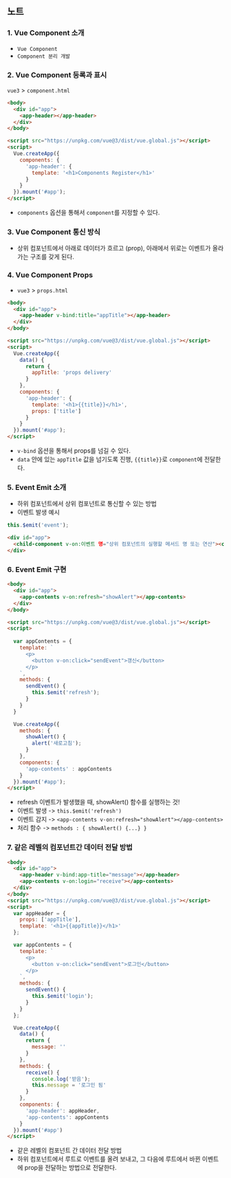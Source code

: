 ## 노트

### 1. Vue Component 소개
* `Vue Component`
* `Component 분리 개발`

### 2. Vue Component 등록과 표시

`vue3` > `component.html`
```html
<body>
  <div id="app">
    <app-header></app-header>
  </div>
</body>

<script src="https://unpkg.com/vue@3/dist/vue.global.js"></script>
<script>
  Vue.createApp({
    components: {
      'app-header': {
        template: '<h1>Components Register</h1>'
      }
    }
  }).mount('#app');
</script>
```
* `components` 옵션을 통해서 `component`를 지정할 수 있다.

### 3. Vue Component 통신 방식
* 상위 컴포넌트에서 아래로 데이터가 흐르고 (prop), 아래에서 위로는 이벤트가 올라가는 구조를 갖게 된다.

### 4. Vue Component Props
* `vue3` > `props.html`
```html
<body>
  <div id="app">
    <app-header v-bind:title="appTitle"></app-header>
  </div>
</body>

<script src="https://unpkg.com/vue@3/dist/vue.global.js"></script>
<script>
  Vue.createApp({
    data() {
      return {
        appTitle: 'props delivery'
      }
    },
    components: {
      'app-header': {
        template: '<h1>{{title}}</h1>',
        props: ['title']
      }
    }
  }).mount('#app');
</script>
```

* `v-bind` 옵션을 통해서 props를 넘길 수 있다.
* `data` 안에 있는 `appTitle` 값을 넘기도록 진행, `{{title}}`로 `component`에 전달한다.

### 5. Event Emit 소개
* 하위 컴포넌트에서 상위 컴포넌트로 통신할 수 있는 방법
* 이벤트 발생 예시
```javascript
this.$emit('event');
```

```html
<div id="app">
  <child-component v-on:이벤트 명="상위 컴포넌트의 실행할 메서드 명 또는 연산"><child-component>
</div>
```

### 6. Event Emit 구현
```html
<body>
  <div id="app">
    <app-contents v-on:refresh="showAlert"></app-contents>
  </div>
</body>

<script src="https://unpkg.com/vue@3/dist/vue.global.js"></script>
<script>
  
  var appContents = {
    template: `
      <p>
        <button v-on:click="sendEvent">갱신</button>
      </p>
    `, 
    methods: {
      sendEvent() {
        this.$emit('refresh');
      }
    }
  }

  Vue.createApp({
    methods: {
      showAlert() {
        alert('새로고침');
      }
    },
    components: {
      'app-contents' : appContents
    }
  }).mount('#app');
</script>
```
* refresh 이벤트가 발생했을 때, showAlert() 함수를 실행하는 것!
* 이벤트 발생 -> `this.$emit('refresh')`
* 이벤트 감지 -> `<app-contents v-on:refresh="showAlert"></app-contents>`
* 처리 함수 -> `methods : { showAlert() {...} }`

### 7. 같은 레벨의 컴포넌트간 데이터 전달 방법

```html
<body>
  <div id="app">
    <app-header v-bind:app-title="message"></app-header>
    <app-contents v-on:login="receive"></app-contents>
  </div>
</body>
<script src="https://unpkg.com/vue@3/dist/vue.global.js"></script>
<script>
  var appHeader = {
    props: ['appTitle'],
    template: '<h1>{{appTitle}}</h1>'
  };

  var appContents = {
    template: `
      <p>
        <button v-on:click="sendEvent">로그인</button>
      </p>
    `,
    methods: {
      sendEvent() {
        this.$emit('login');
      }
    }
  };

  Vue.createApp({
    data() {
      return {
        message: ''
      }
    },
    methods: {
      receive() {
        console.log('받음');
        this.message = '로그인 됨'
      }
    },
    components: {
      'app-header': appHeader,
      'app-contents': appContents
    }
  }).mount('#app')
</script>
```
* 같은 레벨의 컴포넌트 간 데이터 전달 방법
* 하위 컴포넌트에서 루트로 이벤트를 올려 보내고, 그 다음에 루트에서 바뀐 이벤트에 prop을 전달하는 방법으로 전달한다.